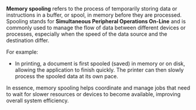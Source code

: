 **Memory spooling** refers to the process of temporarily storing data or instructions in a buffer, or spool, in memory before they are processed. Spooling stands for **Simultaneous Peripheral Operations On-Line** and is commonly used to manage the flow of data between different devices or processes, especially when the speed of the data source and the destination differ.

For example:

- In printing, a document is first spooled (saved) in memory or on disk, allowing the application to finish quickly. The printer can then slowly process the spooled data at its own pace.

In essence, memory spooling helps coordinate and manage jobs that need to wait for slower resources or devices to become available, improving overall system efficiency.

